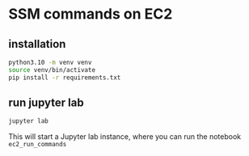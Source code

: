 # SSM commands on EC2

## installation

```bash
python3.10 -m venv venv
source venv/bin/activate
pip install -r requirements.txt
```

## run jupyter lab
```bash
jupyter lab
```

This will start a Jupyter lab instance, where you can run the notebook `ec2_run_commands`